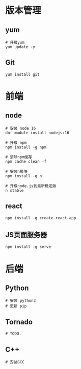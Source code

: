 # 版本管理

## yum
```
# 升级yum
yum update -y
```

## Git
```
yum install git 
```

# 前端

## node

```
# 安装 node 16
dnf module install nodejs:16

# 升级 npm
npm install -g npm

# 清除npm缓存
npm cache clean -f

# 安装n模块
npm install -g n

# 升级node.js到最新稳定版
n stable
```

## react
```
npm install -g create-react-app
```

## JS页面服务器
```
npm install -g serve
```

# 后端

## Python

```
# 安装 python3
# 更新 pip
```

## Tornado
```
# TODO.
```

## C++

```
# 安装GCC
```
